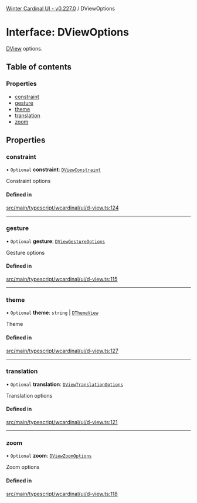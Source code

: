 [Winter Cardinal UI - v0.227.0](../index.md) / DViewOptions

# Interface: DViewOptions

[DView](DView.md) options.

## Table of contents

### Properties

- [constraint](DViewOptions.md#constraint)
- [gesture](DViewOptions.md#gesture)
- [theme](DViewOptions.md#theme)
- [translation](DViewOptions.md#translation)
- [zoom](DViewOptions.md#zoom)

## Properties

### constraint

• `Optional` **constraint**: [`DViewConstraint`](../index.md#dviewconstraint)

Constraint options

#### Defined in

[src/main/typescript/wcardinal/ui/d-view.ts:124](https://github.com/winter-cardinal/winter-cardinal-ui/blob/v0.227.0/src/main/typescript/wcardinal/ui/d-view.ts#L124)

___

### gesture

• `Optional` **gesture**: [`DViewGestureOptions`](DViewGestureOptions.md)

Gesture options

#### Defined in

[src/main/typescript/wcardinal/ui/d-view.ts:115](https://github.com/winter-cardinal/winter-cardinal-ui/blob/v0.227.0/src/main/typescript/wcardinal/ui/d-view.ts#L115)

___

### theme

• `Optional` **theme**: `string` \| [`DThemeView`](DThemeView.md)

Theme

#### Defined in

[src/main/typescript/wcardinal/ui/d-view.ts:127](https://github.com/winter-cardinal/winter-cardinal-ui/blob/v0.227.0/src/main/typescript/wcardinal/ui/d-view.ts#L127)

___

### translation

• `Optional` **translation**: [`DViewTranslationOptions`](DViewTranslationOptions.md)

Translation options

#### Defined in

[src/main/typescript/wcardinal/ui/d-view.ts:121](https://github.com/winter-cardinal/winter-cardinal-ui/blob/v0.227.0/src/main/typescript/wcardinal/ui/d-view.ts#L121)

___

### zoom

• `Optional` **zoom**: [`DViewZoomOptions`](DViewZoomOptions.md)

Zoom options

#### Defined in

[src/main/typescript/wcardinal/ui/d-view.ts:118](https://github.com/winter-cardinal/winter-cardinal-ui/blob/v0.227.0/src/main/typescript/wcardinal/ui/d-view.ts#L118)
